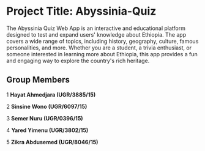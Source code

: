 # Project Title: Abyssinia-Quiz
The Abyssinia Quiz Web App is an interactive and educational platform designed to test and expand users' knowledge about Ethiopia. The app covers a wide range of topics, including history, geography, culture, famous personalities, and more. Whether you are a student, a trivia enthusiast, or someone interested in learning more about Ethiopia, this app provides a fun and engaging way to explore the country's rich heritage.
## Group Members

1 **Hayat Ahmedjara (UGR/3885/15)**

2 **Sinsine Wono (UGR/6097/15)**

3 **Semer Nuru (UGR/0396/15)**

4 **Yared Yimenu (UGR/3802/15)**

5 **Zikra Abdusemed (UGR/8046/15)** 
